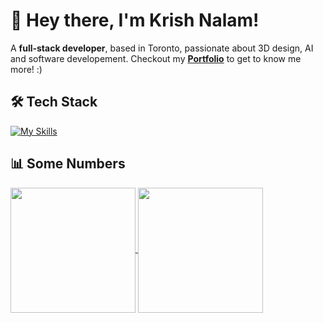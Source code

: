 # 👋 Hey there, I'm Krish Nalam!
A **full-stack developer**, based in Toronto, passionate about 3D design, AI and software developement.
Checkout my **[Portfolio](https://krishnalam.com)** to get to know me more! :)

## 🛠️ Tech Stack
[![My Skills](https://skillicons.dev/icons?i=linux,html,css,js,ts,react,nodejs,nextjs,mongodb,sqlite,python,java)](https://skillicons.dev)

## 📊 Some Numbers
<a href="https://github.com/koolkrish18/github-readme-stats">
  <img height=200 align="center" src="https://github-readme-stats.vercel.app/api?username=koolkrish18&show_icons=true&theme=dark&bg_color=00000000&include_all_commits=true"/>
</a>
<a href="https://github.com/koolkrish18/convoychat">
  <img height=200 align="center" src="https://github-readme-stats.vercel.app/api/top-langs/?username=koolkrish18&layout=donut&theme=dark&bg_color=00000000&size_weight=0.5&count_weight=0.5" />
</a>
